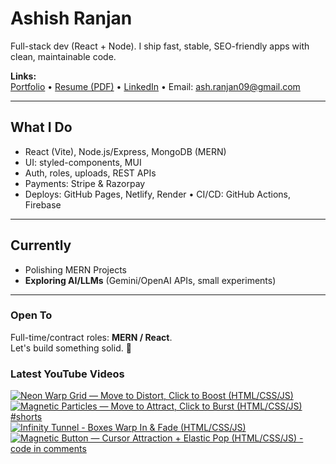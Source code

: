 # Ashish Ranjan

Full-stack dev (React + Node). I ship fast, stable, SEO-friendly apps with clean, maintainable code.

**Links:**  
[Portfolio](https://www.ashishranjan.net) • 
[Resume (PDF)](https://github.com/a2rp/resume/releases/latest/download/Ashish_Ranjan_Resume.pdf) • 
[LinkedIn](https://www.linkedin.com/in/aashishranjan/) • 
Email: ash.ranjan09@gmail.com

---

## What I Do
- React (Vite), Node.js/Express, MongoDB (MERN)
- UI: styled-components, MUI
- Auth, roles, uploads, REST APIs
- Payments: Stripe & Razorpay
- Deploys: GitHub Pages, Netlify, Render • CI/CD: GitHub Actions, Firebase

---

## Currently
- Polishing MERN Projects
- **Exploring AI/LLMs** (Gemini/OpenAI APIs, small experiments)

---

### Open To
Full-time/contract roles: **MERN / React**.  
Let's build something solid. 🚀

### Latest YouTube Videos
<p align="left">

<!-- BEGIN YOUTUBE-CARDS -->
[![Neon Warp Grid — Move to Distort, Click to Boost (HTML/CSS/JS)](https://ytcards.demolab.com/?id=NYavSVhsKpM&title=Neon+Warp+Grid+%E2%80%94+Move+to+Distort%2C+Click+to+Boost+%28HTML%2FCSS%2FJS%29&lang=en&timestamp=1760914728&background_color=%230d1117&title_color=%23ffffff&stats_color=%23b3b3b3&max_title_lines=2&width=360&border_radius=10 "Neon Warp Grid — Move to Distort, Click to Boost (HTML/CSS/JS)")](https://www.youtube.com/shorts/NYavSVhsKpM)
[![Magnetic Particles — Move to Attract, Click to Burst (HTML/CSS/JS) #shorts](https://ytcards.demolab.com/?id=917eX3Seov0&title=Magnetic+Particles+%E2%80%94+Move+to+Attract%2C+Click+to+Burst+%28HTML%2FCSS%2FJS%29+%23shorts&lang=en&timestamp=1760910808&background_color=%230d1117&title_color=%23ffffff&stats_color=%23b3b3b3&max_title_lines=2&width=360&border_radius=10 "Magnetic Particles — Move to Attract, Click to Burst (HTML/CSS/JS) #shorts")](https://www.youtube.com/shorts/917eX3Seov0)
[![Infinity Tunnel - Boxes Warp In & Fade (HTML/CSS/JS)](https://ytcards.demolab.com/?id=2lQbjd_15_U&title=Infinity+Tunnel+-+Boxes+Warp+In+%26+Fade+%28HTML%2FCSS%2FJS%29&lang=en&timestamp=1760908927&background_color=%230d1117&title_color=%23ffffff&stats_color=%23b3b3b3&max_title_lines=2&width=360&border_radius=10 "Infinity Tunnel - Boxes Warp In & Fade (HTML/CSS/JS)")](https://www.youtube.com/shorts/2lQbjd_15_U)
[![Magnetic Button — Cursor Attraction + Elastic Pop (HTML/CSS/JS) - code in comments](https://ytcards.demolab.com/?id=ZT1fo92-57M&title=Magnetic+Button+%E2%80%94+Cursor+Attraction+%2B+Elastic+Pop+%28HTML%2FCSS%2FJS%29+-+code+in+comments&lang=en&timestamp=1760903978&background_color=%230d1117&title_color=%23ffffff&stats_color=%23b3b3b3&max_title_lines=2&width=360&border_radius=10 "Magnetic Button — Cursor Attraction + Elastic Pop (HTML/CSS/JS) - code in comments")](https://www.youtube.com/shorts/ZT1fo92-57M)
<!-- END YOUTUBE-CARDS -->

</p>
